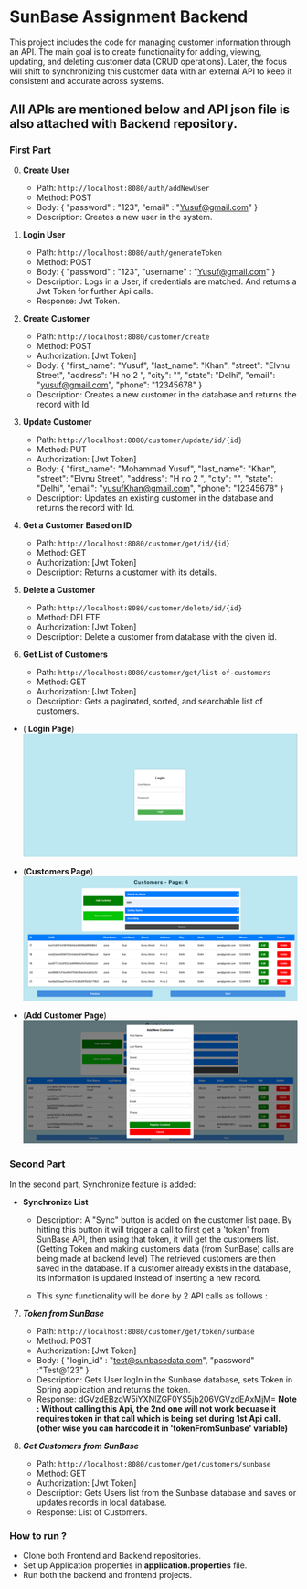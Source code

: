 # SunBase Assignment Backend  

This project includes the code for managing customer information through an API. The main goal is to create functionality for adding, viewing, updating, and deleting customer data (CRUD operations). Later, the focus will shift to synchronizing this customer data with an external API to keep it consistent and accurate across systems.

## All APIs are mentioned below and API json file is also attached with Backend repository.

### First Part

0. **Create User**
   - Path: `http://localhost:8080/auth/addNewUser`
   - Method: POST
   - Body: {
                "password" : "123",
                "email" : "Yusuf@gmail.com"
            }
   - Description: Creates a new user in the system.

1. **Login User**
   - Path: `http://localhost:8080/auth/generateToken`
   - Method: POST
   - Body: {
                "password" : "123",
                "username" : "Yusuf@gmail.com"
            }
   - Description: Logs in a User, if credentials are matched. And returns a Jwt Token for further Api calls.
   - Response: Jwt Token.

2. **Create Customer**
   - Path: `http://localhost:8080/customer/create`
   - Method: POST
   - Authorization: [Jwt Token]
   - Body: {
            "first_name": "Yusuf", 
            "last_name": "Khan", 
            "street": "Elvnu Street", 
            "address": "H no 2 ",
            "city": "",
            "state": "Delhi",
            "email": "yusuf@gmail.com", 
            "phone": "12345678"
            }
   - Description: Creates a new customer in the database and returns the record with Id.

3. **Update Customer**
   - Path: `http://localhost:8080/customer/update/id/{id}`
   - Method: PUT
   - Authorization: [Jwt Token]
   - Body: {
            "first_name": "Mohammad Yusuf", 
            "last_name": "Khan", 
            "street": "Elvnu Street", 
            "address": "H no 2 ",
            "city": "",
            "state": "Delhi",
            "email": "yusufKhan@gmail.com", 
            "phone": "12345678"
            }
   - Description: Updates an existing customer in the database and returns the record with Id.

4. **Get a Customer Based on ID**
   - Path: `http://localhost:8080/customer/get/id/{id}`
   - Method: GET
   - Authorization: [Jwt Token]
   - Description: Returns a customer with its details.

5. **Delete a Customer**
   - Path: `http://localhost:8080/customer/delete/id/{id}`
   - Method: DELETE
   - Authorization: [Jwt Token]
   - Description: Delete a customer from database with the given id.
  
6. **Get List of Customers** 
   - Path: `http://localhost:8080/customer/get/list-of-customers`
   - Method: GET
   - Authorization: [Jwt Token]
   - Description: Gets a paginated, sorted, and searchable list of customers.
  
- ( **Login Page**)
![image](LogIn.PNG)

- (**Customers Page**)
![image](Customers.PNG)

- (**Add Customer Page**)
![image](AddCustomer.PNG)

### Second Part

In the second part, Synchronize feature is added:

- **Synchronize List**
  - Description: A "Sync" button is added on the customer list page. 
    By hitting this button it will trigger a call to first get a 'token' from SunBase API,
    then using that token, it will get the customers list. (Getting Token and making customers data (from SunBase) calls are being made at backend level)
    The retrieved customers are then saved in the database. 
    If a customer already exists in the database, its information is updated instead of inserting a new record. 
    
  - This sync functionality will be done by 2 API calls as follows :

7. ***Token from SunBase***
   - Path: `http://localhost:8080/customer/get/token/sunbase`
   - Method: POST
   - Authorization: [Jwt Token]
   - Body: {
           "login_id" : "test@sunbasedata.com", "password" :"Test@123"
           }
   - Description: Gets User logIn in the Sunbase database, sets Token in Spring application and returns the token.
   - Response: dGVzdEBzdW5iYXNlZGF0YS5jb206VGVzdEAxMjM=
   ****Note : Without calling this Api, the 2nd one will not work becuase it requires token in that call which is being set during 1st Api call.(other wise you can hardcode it in 'tokenFromSunbase' variable)****

8. ***Get Customers from SunBase***
   - Path: `http://localhost:8080/customer/get/customers/sunbase`
   - Method: GET
   - Authorization: [Jwt Token]
   - Description: Gets Users list from the Sunbase database and saves or updates records in local database.
   - Response: List of Customers.


### How to run ? 

- Clone both Frontend and Backend repositories.
- Set up Application properties in **application.properties** file.
- Run both the backend and frontend projects.